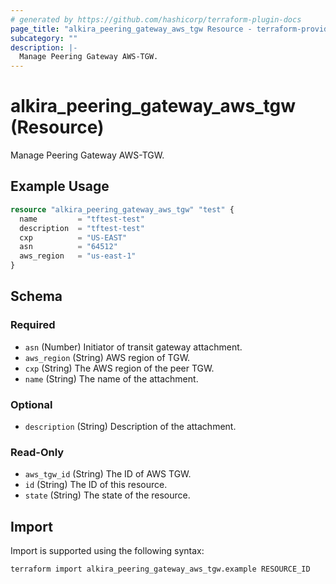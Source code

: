 ```yaml
---
# generated by https://github.com/hashicorp/terraform-plugin-docs
page_title: "alkira_peering_gateway_aws_tgw Resource - terraform-provider-alkira"
subcategory: ""
description: |-
  Manage Peering Gateway AWS-TGW.
---
```


# alkira_peering_gateway_aws_tgw (Resource)

Manage Peering Gateway AWS-TGW.

## Example Usage

```terraform
resource "alkira_peering_gateway_aws_tgw" "test" {
  name         = "tftest-test"
  description  = "tftest-test"
  cxp          = "US-EAST"
  asn          = "64512"
  aws_region   = "us-east-1"
}
```

<!-- schema generated by tfplugindocs -->
## Schema

### Required

- `asn` (Number) Initiator of transit gateway attachment.
- `aws_region` (String) AWS region of TGW.
- `cxp` (String) The AWS region of the peer TGW.
- `name` (String) The name of the attachment.

### Optional

- `description` (String) Description of the attachment.

### Read-Only

- `aws_tgw_id` (String) The ID of AWS TGW.
- `id` (String) The ID of this resource.
- `state` (String) The state of the resource.

## Import

Import is supported using the following syntax:

```shell
terraform import alkira_peering_gateway_aws_tgw.example RESOURCE_ID
```
